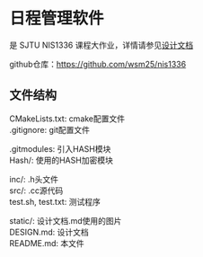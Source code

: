 # 日程管理软件

是 SJTU NIS1336 课程大作业，详情请参见[设计文档](./DESIGN.md)  

github仓库：<https://github.com/wsm25/nis1336>  

## 文件结构 
CMakeLists.txt: cmake配置文件  
.gitignore: git配置文件  

.gitmodules: 引入HASH模块  
Hash/: 使用的HASH加密模块  

inc/: .h头文件  
src/: .cc源代码  
test.sh, test.txt: 测试程序

static/: 设计文档.md使用的图片  
DESIGN.md: 设计文档  
README.md: 本文件  
